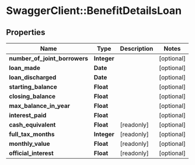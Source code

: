 # SwaggerClient::BenefitDetailsLoan

## Properties
Name | Type | Description | Notes
------------ | ------------- | ------------- | -------------
**number_of_joint_borrowers** | **Integer** |  | [optional] 
**loan_made** | **Date** |  | [optional] 
**loan_discharged** | **Date** |  | [optional] 
**starting_balance** | **Float** |  | [optional] 
**closing_balance** | **Float** |  | [optional] 
**max_balance_in_year** | **Float** |  | [optional] 
**interest_paid** | **Float** |  | [optional] 
**cash_equivalent** | **Float** | [readonly] | [optional] 
**full_tax_months** | **Integer** | [readonly] | [optional] 
**monthly_value** | **Float** | [readonly] | [optional] 
**official_interest** | **Float** | [readonly] | [optional] 

